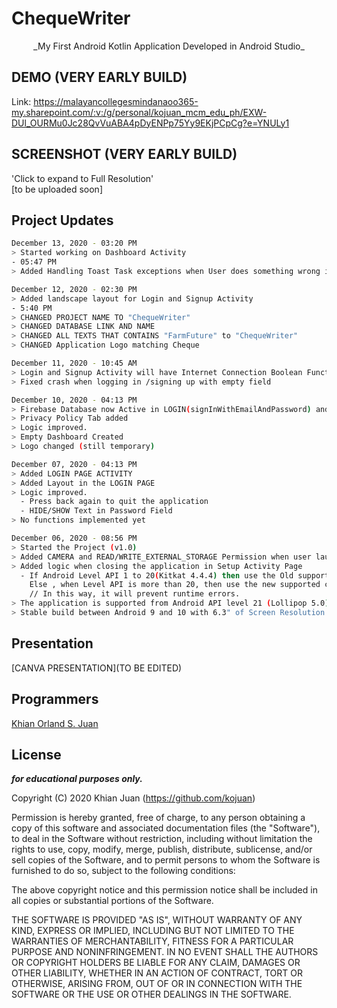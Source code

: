 # ChequeWriter
<p align="center">
_My First Android Kotlin Application Developed in Android Studio_
</p>
</center>

## DEMO (VERY EARLY BUILD)
Link: https://malayancollegesmindanaoo365-my.sharepoint.com/:v:/g/personal/kojuan_mcm_edu_ph/EXW-DUl_OURMu0Jc28QvVuABA4pDyENPp75Yy9EKjPCpCg?e=YNULy1

## SCREENSHOT (VERY EARLY BUILD)
'Click to expand to Full Resolution'<br>
[to be uploaded soon]

## Project Updates

```bash
December 13, 2020 - 03:20 PM
> Started working on Dashboard Activity
- 05:47 PM
> Added Handling Toast Task exceptions when User does something wrong in Login and Signup Activity
```
```bash
December 12, 2020 - 02:30 PM
> Added landscape layout for Login and Signup Activity
- 5:40 PM
> CHANGED PROJECT NAME TO "ChequeWriter"
> CHANGED DATABASE LINK AND NAME
> CHANGED ALL TEXTS THAT CONTAINS "FarmFuture" to "ChequeWriter"
> CHANGED Application Logo matching Cheque
```
```bash
December 11, 2020 - 10:45 AM
> Login and Signup Activity will have Internet Connection Boolean Function when button is pressed for stable environment.
> Fixed crash when logging in /signing up with empty field
```
```bash
December 10, 2020 - 04:13 PM
> Firebase Database now Active in LOGIN(signInWithEmailAndPassword) and REGISTER(createUserWithEmailAndPassword) Page
> Privacy Policy Tab added
> Logic improved.
> Empty Dashboard Created
> Logo changed (still temporary)
```
```bash
December 07, 2020 - 04:13 PM
> Added LOGIN PAGE ACTIVITY
> Added Layout in the LOGIN PAGE
> Logic improved.
  - Press back again to quit the application
  - HIDE/SHOW Text in Password Field
> No functions implemented yet
```
```bash
December 06, 2020 - 08:56 PM
> Started the Project (v1.0)
> Added CAMERA and READ/WRITE_EXTERNAL_STORAGE Permission when user launched the app for the first time
> Added logic when closing the application in Setup Activity Page
  - If Android Level API 1 to 20(Kitkat 4.4.4) then use the Old supported code [ ActivityCompat.finishAffinity(this) ]
    Else , when Level API is more than 20, then use the new supported code [ finishAndRemoveTask() ]
    // In this way, it will prevent runtime errors.
> The application is supported from Android API level 21 (Lollipop 5.0) to latest Android 11
> Stable build between Android 9 and 10 with 6.3" of Screen Resolution Display
```

## Presentation
[CANVA PRESENTATION](TO BE EDITED)

## Programmers

[Khian Orland S. Juan](https://facebook.com/KhianJuan2000)

## License
**_for educational purposes only._**

Copyright (C) 2020 Khian Juan (https://github.com/kojuan)

Permission is hereby granted, free of charge, to any person obtaining a copy of this software and associated documentation files (the "Software"), to deal in the Software without restriction, including without limitation the rights to use, copy, modify, merge, publish, distribute, sublicense, and/or sell copies of the Software, and to permit persons to whom the Software is furnished to do so, subject to the following conditions:

The above copyright notice and this permission notice shall be included in all copies or substantial portions of the Software.

THE SOFTWARE IS PROVIDED "AS IS", WITHOUT WARRANTY OF ANY KIND, EXPRESS OR IMPLIED, INCLUDING BUT NOT LIMITED TO THE WARRANTIES OF MERCHANTABILITY, FITNESS FOR A PARTICULAR PURPOSE AND NONINFRINGEMENT. IN NO EVENT SHALL THE AUTHORS OR COPYRIGHT HOLDERS BE LIABLE FOR ANY CLAIM, DAMAGES OR OTHER LIABILITY, WHETHER IN AN ACTION OF CONTRACT, TORT OR OTHERWISE, ARISING FROM, OUT OF OR IN CONNECTION WITH THE SOFTWARE OR THE USE OR OTHER DEALINGS IN THE SOFTWARE.

